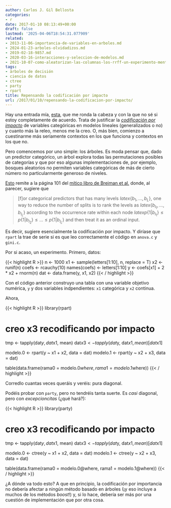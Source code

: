 ```yaml
---
author: Carlos J. Gil Bellosta
categories:
- r
date: 2017-01-10 08:13:49+00:00
draft: false
lastmod: '2025-04-06T18:54:31.077909'
related:
- 2013-11-06-importancia-de-variables-en-arboles.md
- 2024-01-23-arboles-olvidadizos.md
- 2019-02-18-9857.md
- 2020-03-16-interacciones-y-seleccion-de-modelos.md
- 2021-10-07-como-aleatorizan-las-columnas-los-rrff-un-experimento-mental-y-una-coda-historica.md
tags:
- árboles de decisión
- ciencia de datos
- ctree
- party
- rpart
title: Repensando la codificación por impacto
url: /2017/01/10/repensando-la-codificacion-por-impacto/
---
```


Hay una entrada mía, [esta](https://datanalytics.com/2014/12/29/modelos-mixtos-por-doquier/), que me ronda la cabeza y con la que no sé si estoy completamente de acuerdo. Trata de justificar la [_codificación por impacto_](http://www.win-vector.com/blog/2012/07/modeling-trick-impact-coding-of-categorical-variables-with-many-levels/) de variables categóricas en modelos lineales (generalizados o no) y cuanto más la releo, menos me la creo. O, más bien, comienzo a cuestinarme más seriamente contextos en los que funciona y contextos en los que no.

Pero comencemos por uno simple: los árboles. Es moda pensar que, dado un predictor categórico, un árbol explora todas las permutaciones posibles de categorías y que por eso algunas implementaciones de, por ejemplo, bosques aleatorios no permiten variables categóricas de más de cierto número no particularmente generoso de niveles.

[Esto](http://www-rohan.sdsu.edu/~jjfan/sta702/ctree.pdf) remite a la página 101 del [mítico libro de Breiman et al.](https://www.amazon.es/Classification-Regression-Wadsworth-Statistics-Probability/dp/0412048418) donde, al parecer, sugiere que

>[f]or categorical predictors that has many levels $latex \{b_1,\dots, b_L\}$, one way to reduce the number of splits is to rank the levels as $latex \{b_{l_1}, \dots, b_{l_L}\}$ according to the occurrence rate within each node $latex p\{1|b_{l_1}\} \le p\{1|b_{l_2}\} \le \dots \le p\{1|b_{l_L}\}$ and then treat it as an ordinal input.

Es decir, sugiere esencialmente la codificación por impacto. Y diríase que `rpart` la trae de serie si es que leo correctamente el código en `anova.c` y `gini.c`.

Por si acaso, un experimento. Primero, datos:

{{< highlight R >}}
n <- 1000
x1 <- sample(letters[1:10], n, replace = T)
x2 <- runif(n)
coefs <- rcauchy(10)
names(coefs) <- letters[1:10]
y <- coefs[x1] + 2 * x2 + rnorm(n)
dat <- data.frame(y, x1, x2)
{{< / highlight >}}

Con el código anterior construyo una tabla con una variable objetivo numérica, `y` y dos variables indpendientes: `x1` categórica y `x2` continua.

Ahora,

{{< highlight R >}}
library(rpart)

# creo x3 recodificando por impacto
tmp <- tapply(dat$y, dat$x1, mean)
dat$x3 <- tapply(dat$y, dat$x1, mean)[dat$x1]

modelo.0 <- rpart(y ~ x1 + x2, data = dat)
modelo.1 <- rpart(y ~ x2 + x3, data = dat)

table(data.frame(rama0 = modelo.0$where,
                    rama1 = modelo.1$where))
{{< / highlight >}}

Corredlo cuantas veces queráis y veréis: pura diagonal.

Podéis probar con `party`, pero no tendréis tanta suerte. Es _casi_ diagonal, pero con _excepcioncitas_ (¿qué hará?):

{{< highlight R >}}
library(party)

# creo x3 recodificando por impacto
tmp <- tapply(dat$y, dat$x1, mean)
dat$x3 <- tapply(dat$y, dat$x1, mean)[dat$x1]

modelo.0 <- ctree(y ~ x1 + x2, data = dat)
modelo.1 <- ctree(y ~ x2 + x3, data = dat)

table(data.frame(rama0 = modelo.0@where,
                    rama1 = modelo.1@where))
{{< / highlight >}}

¿A dónde va todo esto? A que en principio, la codificación por importancia no debería afectar a ningún método basado en árboles (¡y eso incluye a muchos de los métodos _boost_!) y, si lo hace, debería ser más por una cuestión de implementación que por otra cosa.